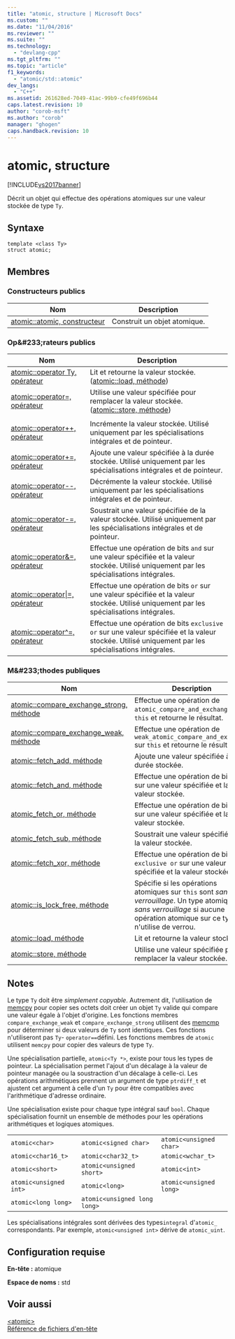 ```yaml
---
title: "atomic, structure | Microsoft Docs"
ms.custom: ""
ms.date: "11/04/2016"
ms.reviewer: ""
ms.suite: ""
ms.technology: 
  - "devlang-cpp"
ms.tgt_pltfrm: ""
ms.topic: "article"
f1_keywords: 
  - "atomic/std::atomic"
dev_langs: 
  - "C++"
ms.assetid: 261628ed-7049-41ac-99b9-cfe49f696b44
caps.latest.revision: 10
author: "corob-msft"
ms.author: "corob"
manager: "ghogen"
caps.handback.revision: 10
---
```

# atomic, structure
[!INCLUDE[vs2017banner](../assembler/inline/includes/vs2017banner.md)]

Décrit un objet qui effectue des opérations atomiques sur une valeur stockée de type `Ty`.  
  
## Syntaxe  
  
```  
template <class Ty>  
struct atomic;  
```  
  
## Membres  
  
### Constructeurs publics  
  
|Nom|Description|  
|---------|-----------------|  
|[atomic::atomic, constructeur](../Topic/atomic::atomic%20Constructor.md)|Construit un objet atomique.|  
  
### Op&\#233;rateurs publics  
  
|Nom|Description|  
|---------|-----------------|  
|[atomic::operator Ty, opérateur](../Topic/atomic::operator%20Ty%20Operator.md)|Lit et retourne la valeur stockée. \([atomic::load, méthode](../Topic/atomic::load%20Method.md)\)|  
|[atomic::operator\=, opérateur](../Topic/atomic::operator=%20Operator.md)|Utilise une valeur spécifiée pour remplacer la valeur stockée. \([atomic::store, méthode](../Topic/atomic::store%20Method.md)\)|  
|||  
|[atomic::operator\+\+, opérateur](../Topic/atomic::operator++%20Operator.md)|Incrémente la valeur stockée.  Utilisé uniquement par les spécialisations intégrales et de pointeur.|  
|[atomic::operator\+\=, opérateur](../Topic/atomic::operator+=%20Operator.md)|Ajoute une valeur spécifiée à la durée stockée.  Utilisé uniquement par les spécialisations intégrales et de pointeur.|  
|[atomic::operator\-\-, opérateur](../Topic/atomic::operator--%20Operator.md)|Décrémente la valeur stockée.  Utilisé uniquement par les spécialisations intégrales et de pointeur.|  
|[atomic::operator\-\=, opérateur](../Topic/atomic::operator-=%20Operator.md)|Soustrait une valeur spécifiée de la valeur stockée.  Utilisé uniquement par les spécialisations intégrales et de pointeur.|  
|[atomic::operator&\=, opérateur](../Topic/atomic::operator&=%20Operator.md)|Effectue une opération de bits `and` sur une valeur spécifiée et la valeur stockée.  Utilisé uniquement par les spécialisations intégrales.|  
|[atomic::operator&#124;\=, opérateur](../Topic/atomic::operator%7C=%20Operator.md)|Effectue une opération de bits `or` sur une valeur spécifiée et la valeur stockée.  Utilisé uniquement par les spécialisations intégrales.|  
|[atomic::operator^\=, opérateur](../Topic/atomic::operator%5E=%20Operator.md)|Effectue une opération de bits `exclusive or` sur une valeur spécifiée et la valeur stockée.  Utilisé uniquement par les spécialisations intégrales.|  
  
### M&\#233;thodes publiques  
  
|Nom|Description|  
|---------|-----------------|  
|[atomic::compare\_exchange\_strong, méthode](../Topic/atomic::compare_exchange_strong%20Method.md)|Effectue une opération de `atomic_compare_and_exchange` sur  `this` et retourne le résultat.|  
|[atomic::compare\_exchange\_weak, méthode](../Topic/atomic::compare_exchange_weak%20Method.md)|Effectue une opération de `weak_atomic_compare_and_exchange` sur  `this` et retourne le résultat.|  
|[atomic::fetch\_add, méthode](../Topic/atomic::fetch_add%20Method.md)|Ajoute une valeur spécifiée à la durée stockée.|  
|[atomic::fetch\_and, méthode](../Topic/atomic::fetch_and%20Method.md)|Effectue une opération de bits `and` sur une valeur spécifiée et la valeur stockée.|  
|[atomic\_fetch\_or, méthode](../Topic/atomic::fetch_or%20Method.md)|Effectue une opération de bits `or` sur une valeur spécifiée et la valeur stockée.|  
|[atomic\_fetch\_sub, méthode](../Topic/atomic::fetch_sub%20Method.md)|Soustrait une valeur spécifiée de la valeur stockée.|  
|[atomic::fetch\_xor, méthode](../Topic/atomic::fetch_xor%20Method.md)|Effectue une opération de bits `exclusive or` sur une valeur spécifiée et la valeur stockée.|  
|[atomic::is\_lock\_free, méthode](../Topic/atomic::is_lock_free%20Method.md)|Spécifie si les opérations atomiques sur `this` sont *sans verrouillage*.  Un type atomique est *sans verrouillage* si aucune opération atomique sur ce types n'utilise de verrou.|  
|[atomic::load, méthode](../Topic/atomic::load%20Method.md)|Lit et retourne la valeur stockée.|  
|[atomic::store, méthode](../Topic/atomic::store%20Method.md)|Utilise une valeur spécifiée pour remplacer la valeur stockée.|  
  
## Notes  
 Le type `Ty` doit être *simplement copyable*.  Autrement dit, l'utilisation de [memcpy](../c-runtime-library/reference/memcpy-wmemcpy.md) pour copier ses octets doit créer un objet `Ty` valide qui compare une valeur égale à l'objet d'origine.  Les fonctions membres `compare_exchange_weak` et `compare_exchange_strong` utilisent des [memcmp](../c-runtime-library/reference/memcmp-wmemcmp.md) pour déterminer si deux valeurs de `Ty` sont identiques.  Ces fonctions n'utiliseront pas `Ty`\- `operator==`défini.  Les fonctions membres de `atomic` utilisent `memcpy` pour copier des valeurs de type `Ty`.  
  
 Une spécialisation partielle, `atomic<Ty *>`, existe pour tous les types de pointeur.  La spécialisation permet l'ajout d'un décalage à la valeur de pointeur managée ou la soustraction d'un décalage à celle\-ci.  Les opérations arithmétiques prennent un argument de type `ptrdiff_t` et ajustent cet argument à celle d'un `Ty` pour être compatibles avec l'arithmétique d'adresse ordinaire.  
  
 Une spécialisation existe pour chaque type intégral sauf `bool`.  Chaque spécialisation fournit un ensemble de méthodes pour les opérations arithmétiques et logiques atomiques.  
  
||||  
|-|-|-|  
|`atomic<char>`|`atomic<signed char>`|`atomic<unsigned char>`|  
|`atomic<char16_t>`|`atomic<char32_t>`|`atomic<wchar_t>`|  
|`atomic<short>`|`atomic<unsigned short>`|`atomic<int>`|  
|`atomic<unsigned int>`|`atomic<long>`|`atomic<unsigned long>`|  
|`atomic<long long>`|`atomic<unsigned long long>`|  
  
 Les spécialisations intégrales sont dérivées des types`integral` d'`atomic_` correspondants.  Par exemple, `atomic<unsigned int>` dérive de `atomic_uint`.  
  
## Configuration requise  
 **En\-tête :** atomique  
  
 **Espace de noms :** std  
  
## Voir aussi  
 [\<atomic\>](../standard-library/atomic.md)   
 [Référence de fichiers d'en\-tête](../standard-library/cpp-standard-library-header-files.md)